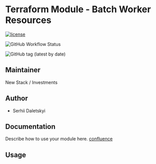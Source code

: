 # Terraform Module - Batch Worker Resources

[![license](https://img.shields.io/badge/License-Apache%202.0-blue.svg)](https://opensource.org/licenses/Apache-2.0)

![GitHub Workflow Status](https://img.shields.io/github/workflow/status/ohpensource/terraform-aws-ohp-batch-worker/continuous-delivery)

![GitHub tag (latest by date)](https://img.shields.io/github/v/tag/ohpensource/terraform-aws-ohp-batch-worker)

## Maintainer

New Stack / Investments

## Author

* Serhii Daletskyi

## Documentation

Describe how to use your module here.
[confluence](https://ohpendev.atlassian.net/wiki/spaces/CCE/pages/2062320795/Terraform+Modules)

## Usage

<!--- BEGIN_TF_DOCS --->
<!--- END_TF_DOCS --->